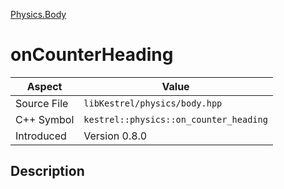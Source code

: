 [Physics.Body](index.md)
# onCounterHeading
| Aspect | Value |
| --- | --- |
| Source File | `libKestrel/physics/body.hpp` |
| C++ Symbol | `kestrel::physics::on_counter_heading` |
| Introduced | Version 0.8.0 |
## Description
